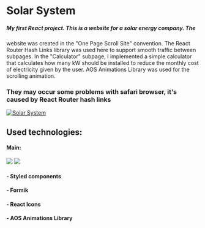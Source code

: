 # Solar System 
##### My first React project. This is a website for a solar energy company. The
website was created in the "One Page Scroll Site" convention. The React
Router Hash Links library was used here to support smooth traffic between
subpages. In the "Calculator" subpage, I implemented a simple calculator that
calculates how many kW should be installed to reduce the monthly cost of
electricity given by the user. AOS Animations Library was used for the scrolling
animation.


###  They may occur some problems with safari browser, it's caused by React Router hash links
[![Solar System](https://i.ibb.co/Lk4Ft5Q/solar-system.jpg "Solar System")](https://prime153.github.io/Solar-System-Website/ "Solar System")

## Used technologies: 
#### Main: 
![](https://i.ibb.co/CzYQ5s5/react.png) ![](https://i.ibb.co/txcX857/router.png)
#### - Styled components
#### - Formik
#### - React Icons
#### - AOS Animations Library




